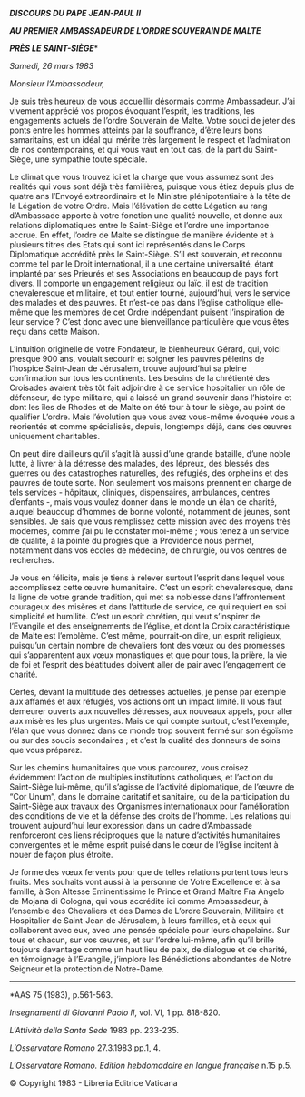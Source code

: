 ***DISCOURS DU PAPE JEAN-PAUL II***

***AU PREMIER AMBASSADEUR DE L'ORDRE SOUVERAIN DE MALTE***

***PRÈS LE SAINT-SIÈGE****

*Samedi, 26 mars 1983*

*Monsieur l’Ambassadeur,*

Je suis très heureux de vous accueillir désormais comme Ambassadeur. J’ai vivement apprécié vos propos évoquant l’esprit, les traditions, les engagements actuels de l’ordre Souverain de Malte. Votre souci de jeter des ponts entre les hommes atteints par la souffrance, d’être leurs bons samaritains, est un idéal qui mérite très largement le respect et l’admiration de nos contemporains, et qui vous vaut en tout cas, de la part du Saint-Siège, une sympathie toute spéciale.

Le climat que vous trouvez ici et la charge que vous assumez sont des réalités qui vous sont déjà très familières, puisque vous étiez depuis plus de quatre ans l’Envoyé extraordinaire et le Ministre plénipotentiaire à la tête de la Légation de votre Ordre. Mais l’élévation de cette Légation au rang d’Ambassade apporte à votre fonction une qualité nouvelle, et donne aux relations diplomatiques entre le Saint-Siège et l’ordre une importance accrue. En effet, l’ordre de Malte se distingue de manière évidente et à plusieurs titres des Etats qui sont ici représentés dans le Corps Diplomatique accrédité près le Saint-Siège. S’il est souverain, et reconnu comme tel par le Droit international, il a une certaine universalité, étant implanté par ses Prieurés et ses Associations en beaucoup de pays fort divers. Il comporte un engagement religieux ou laïc, il est de tradition chevaleresque et militaire, et tout entier tourné, aujourd’hui, vers le service des malades et des pauvres. Et n’est-ce pas dans l’église catholique elle-même que les membres de cet Ordre indépendant puisent l’inspiration de leur service ? C’est donc avec une bienveillance particulière que vous êtes reçu dans cette Maison.

L’intuition originelle de votre Fondateur, le bienheureux Gérard, qui, voici presque 900 ans, voulait secourir et soigner les pauvres pèlerins de l’hospice Saint-Jean de Jérusalem, trouve aujourd’hui sa pleine confirmation sur tous les continents. Les besoins de la chrétienté des Croisades avaient très tôt fait adjoindre à ce service hospitalier un rôle de défenseur, de type militaire, qui a laissé un grand souvenir dans l’histoire et dont les îles de Rhodes et de Malte on été tour à tour le siège, au point de qualifier L’ordre. Mais l’évolution que vous avez vous-même évoquée vous a réorientés et comme spécialisés, depuis, longtemps déjà, dans des œuvres uniquement charitables.

On peut dire d’ailleurs qu’il s’agit là aussi d’une grande bataille, d’une noble lutte, à livrer à la détresse des malades, des lépreux, des blessés des guerres ou des catastrophes naturelles, des réfugiés, des orphelins et des pauvres de toute sorte. Non seulement vos maisons prennent en charge de tels services - hôpitaux, cliniques, dispensaires, ambulances, centres d’enfants -, mais vous voulez donner dans le monde un élan de charité, auquel beaucoup d’hommes de bonne volonté, notamment de jeunes, sont sensibles. Je sais que vous remplissez cette mission avec des moyens très modernes, comme j’ai pu le constater moi-même ; vous tenez à un service de qualité, à la pointe du progrès que la Providence nous permet, notamment dans vos écoles de médecine, de chirurgie, ou vos centres de recherches.

Je vous en félicite, mais je tiens à relever surtout l’esprit dans lequel vous accomplissez cette œuvre humanitaire. C’est un esprit chevaleresque, dans la ligne de votre grande tradition, qui met sa noblesse dans l’affrontement courageux des misères et dans l’attitude de service, ce qui requiert en soi simplicité et humilité. C’est un esprit chrétien, qui veut s’inspirer de l’Evangile et des enseignements de l’église, et dont la Croix caractéristique de Malte est l’emblème. C’est même, pourrait-on dire, un esprit religieux, puisqu’un certain nombre de chevaliers font des vœux ou des promesses qui s’apparentent aux vœux monastiques et que pour tous, la prière, la vie de foi et l’esprit des béatitudes doivent aller de pair avec l’engagement de charité.

Certes, devant la multitude des détresses actuelles, je pense par exemple aux affamés et aux réfugiés, vos actions ont un impact limité. Il vous faut demeurer ouverts aux nouvelles détresses, aux nouveaux appels, pour aller aux misères les plus urgentes. Mais ce qui compte surtout, c’est l’exemple, l’élan que vous donnez dans ce monde trop souvent fermé sur son égoïsme ou sur des soucis secondaires ; et c’est la qualité des donneurs de soins que vous préparez.

Sur les chemins humanitaires que vous parcourez, vous croisez évidemment l’action de multiples institutions catholiques, et l’action du Saint-Siège lui-même, qu’il s’agisse de l’activité diplomatique, de l’œuvre de “Cor Unum”, dans le domaine caritatif et sanitaire, ou de la participation du Saint-Siège aux travaux des Organismes internationaux pour l’amélioration des conditions de vie et la défense des droits de l’homme. Les relations qui trouvent aujourd’hui leur expression dans un cadre d’Ambassade renforceront ces liens réciproques que la nature d’activités humanitaires convergentes et le même esprit puisé dans le cœur de l’église incitent à nouer de façon plus étroite.

Je forme des vœux fervents pour que de telles relations portent tous leurs fruits. Mes souhaits vont aussi à la personne de Votre Excellence et à sa famille, à Son Altesse Eminentissime le Prince et Grand Maître Fra Angelo de Mojana di Cologna, qui vous accrédite ici comme Ambassadeur, à l’ensemble des Chevaliers et des Dames de L’ordre Souverain, Militaire et Hospitalier de Saint-Jean de Jérusalem, à leurs familles, et à ceux qui collaborent avec eux, avec une pensée spéciale pour leurs chapelains. Sur tous et chacun, sur vos œuvres, et sur l’ordre lui-même, afin qu’il brille toujours davantage comme un haut lieu de paix, de dialogue et de charité, en témoignage à l’Evangile, j’implore les Bénédictions abondantes de Notre Seigneur et la protection de Notre-Dame.

* * *

*AAS 75 (1983), p.561-563.

*Insegnamenti di Giovanni Paolo II*, vol. VI, 1 pp. 818-820.

*L'Attività della Santa Sede* 1983 pp. 233-235.

*L’Osservatore Romano* 27.3.1983 pp.1, 4.

*L'Osservatore Romano. Edition hebdomadaire en langue française* n.15 p.5.

© Copyright 1983 - Libreria Editrice Vaticana